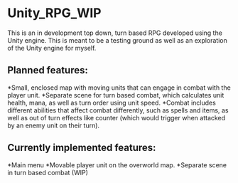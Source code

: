 # Unity_RPG_WIP

This is an in development top down, turn based RPG developed using the Unity engine. This is meant to be a testing ground as well as an exploration of the Unity engine for myself.

## Planned features:

*Small, enclosed map with moving units that can engage in combat with the player unit.
*Separate scene for turn based combat, which calculates unit health, mana, as well as turn order using unit speed.
*Combat includes different abilities that affect combat differently, such as spells and items, as well as out of turn effects like counter (which would trigger when attacked by an enemy unit on their turn).

## Currently implemented features:
*Main menu
*Movable player unit on the overworld map.
*Separate scene in turn based combat (WIP)
